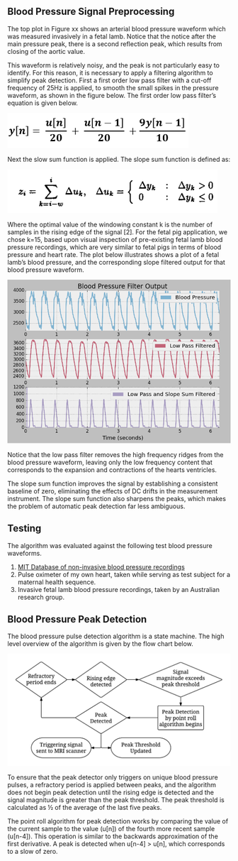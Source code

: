 ## Blood Pressure Signal Preprocessing

The top plot in Figure xx shows an arterial blood pressure waveform which was measured invasively in a fetal lamb. Notice that the notice after the main pressure peak, there is a second reflection peak, which results from closing of the aortic value. 

This waveform is relatively noisy, and the peak is not particularly easy to identify. For this reason, it is necessary to apply a filtering algorithm to simplify peak detection. First a first order low pass filter with a cut-off frequency of 25Hz is applied, to smooth the small spikes in the pressure waveform, as shown in the figure below. The first order low pass filter’s equation is given below.

![alt text](/images/low-pass-filter-equation.png "low pass filter")

Next the slow sum function is applied. The slope sum function is defined as:

![alt text](/images/slope_sum_function.png "low pass filter")

Where the optimal value of the windowing constant k is the number of samples in the rising edge of the signal [2]. For the fetal pig application, we chose k=15, based upon visual inspection of pre-existing fetal lamb blood pressure recordings, which are very similar to fetal pigs in terms of blood pressure and heart rate. 
The plot below illustrates shows a plot of a fetal lamb’s blood pressure, and the corresponding slope filtered output for that blood pressure waveform. 

![alt text](/images/blood-pressure-filtering.png "low pass filter")

Notice that the low pass filter removes the high frequency ridges from the blood pressure waveform, leaving only the low frequency content that corresponds to the expansion and contractions of the hearts ventricles. 

The slope sum function improves the signal by establishing a consistent baseline of zero, eliminating the effects of DC drifts in the measurement instrument. The slope sum function also sharpens the peaks, which makes the problem of automatic peak detection far less ambiguous.

## Testing

The algorithm was evaluated against the following test blood pressure waveforms.

1. [MIT Database of non-invasive blood pressure recordings](http://physionet.cps.unizar.es/physiobank/database/slpdb/slpdb.shtml)
2. Pulse oximeter of my own heart, taken while serving as test subject for a maternal health sequence.
3. Invasive fetal lamb blood pressure recordings, taken by an Australian research group.

## Blood Pressure Peak Detection

The blood pressure pulse detection algorithm is a state machine. The high level overview of the algorithm is given by the flow chart below.

![alt text](/images/blood-pressure-peak-detect.png "low pass filter")

To ensure that the peak detector only triggers on unique blood pressure pulses, a refractory period is applied between peaks, and the algorithm does not begin peak detection until the rising edge is detected and the signal magnitude is greater than the peak threshold. The peak threshold is calculated as ½ of the average of the last five peaks.

The point roll algorithm for peak detection works by comparing the value of the current sample to the value (u[n]) of the fourth more recent sample (u[n-4]). This operation is similar to the backwards approximation of the first derivative. A peak is detected when u[n-4] > u[n], which corresponds to a slow of zero. 